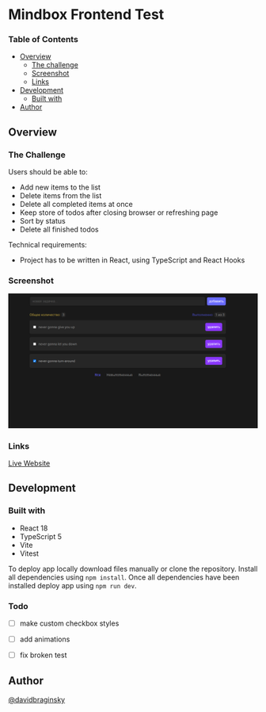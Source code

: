 # Mindbox Frontend Test

### Table of Contents

- [Overview](#overview)
  - [The challenge](#the-challenge)
  - [Screenshot](#screenshot)
  - [Links](#links)
- [Development](#development)
  - [Built with](#built-with)
- [Author](#author)

## Overview

### The Challenge

Users should be able to:

- Add new items to the list
- Delete items from the list
- Delete all completed items at once
- Keep store of todos after closing browser or refreshing page
- Sort by status
- Delete all finished todos

Technical requirements:

- Project has to be written in React, using TypeScript and React Hooks

### Screenshot

![Screenshot of app](./src/assets/todo_screenshot.png)

### Links

[Live Website](github.com)

## Development

### Built with

- React 18
- TypeScript 5
- Vite 
- Vitest

To deploy app locally download files manually or clone the repository. Install all dependencies using `npm install`. Once all dependencies have been installed deploy app using `npm run dev`.

### Todo

* [ ] make custom checkbox styles

* [ ] add animations

* [ ] fix broken test

## Author

[@davidbraginsky](https://github.com/davidbraginsky)